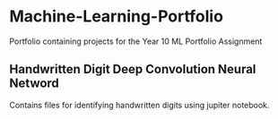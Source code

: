 # Machine-Learning-Portfolio
Portfolio containing projects for the Year 10 ML Portfolio Assignment

## Handwritten Digit Deep Convolution Neural Netword
Contains files for identifying handwritten digits using jupiter notebook.
